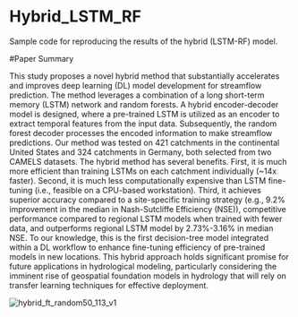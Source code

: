 # Hybrid_LSTM_RF
 Sample code for reproducing the results of the hybrid (LSTM-RF) model.

 #Paper Summary

 
 This study proposes a novel hybrid method that substantially accelerates and improves deep learning (DL) model development for streamflow prediction. The method leverages a combination of a long short-term memory (LSTM) network and random forests. A hybrid encoder-decoder model is designed, where a pre-trained LSTM is utilized as an encoder to extract temporal features from the input data. Subsequently, the random forest decoder processes the encoded information to make streamflow predictions. Our method was tested on 421 catchments in the continental United States and 324 catchments in Germany, both selected from two CAMELS datasets. The hybrid method has several benefits. First, it is much more efficient than training LSTMs on each catchment individually (~14x faster). Second, it is much less computationally expensive than LSTM fine-tuning (i.e., feasible on a CPU-based workstation). Third, it achieves superior accuracy compared to a site-specific training strategy (e.g., 9.2% improvement in the median in Nash-Sutcliffe Efficiency (NSE)), competitive performance compared to regional LSTM models when trained with fewer data, and outperforms regional LSTM model by 2.73%-3.16% in median NSE. To our knowledge, this is the first decision-tree model integrated within a DL workflow to enhance fine-tuning efficiency of pre-trained models in new locations. This hybrid approach holds significant promise for future applications in hydrological modeling, particularly considering the imminent rise of geospatial foundation models in hydrology that will rely on transfer learning techniques for effective deployment.

 ![hybrid_ft_random50_113_v1](https://github.com/user-attachments/assets/6919f421-7d31-4994-8cb4-726641e1dc4d)


